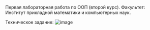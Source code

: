 Первая лабораторная работа по ООП (второй курс).
Факультет: Институт прикладной математики и компьютерных наук.


Техническое задание:
  ![image](https://github.com/ivanboitsov/CSI_OOP_lab1/assets/118753603/b5850f54-4ee2-41e0-b278-7710d0f620bb)
